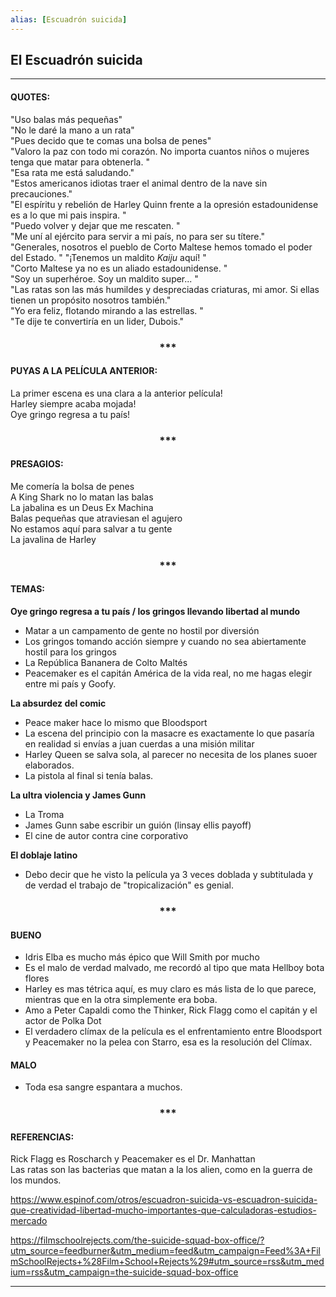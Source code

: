 ```yaml
---
alias: [Escuadrón suicida]
---
```


## El Escuadrón suicida 
---

#### QUOTES:  
"Uso balas más pequeñas"  
"No le daré la mano a un rata"  
"Pues decido que te comas una bolsa de penes"  
"Valoro la paz con todo mi corazón. No importa cuantos niños o mujeres tenga que matar para obtenerla. "  
"Esa rata me está saludando."  
"Estos americanos idiotas traer el animal dentro de la nave sin precauciones."  
"El espíritu y rebelión de Harley Quinn frente a la opresión estadounidense es a lo que mi pais inspira. "  
"Puedo volver y dejar que me rescaten. "  
"Me uní al ejército para servir a mi país, no para ser su títere."  
"Generales, nosotros el pueblo de Corto Maltese hemos tomado el poder del Estado. " 
"¡Tenemos un maldito _Kaiju_ aquí! "  
"Corto Maltese ya no es un aliado estadounidense. "  
"Soy un superhéroe. Soy un maldito super... "  
"Las ratas son las más humildes y despreciadas criaturas, mi amor. Si ellas tienen un propósito nosotros también."  
"Yo era feliz, flotando mirando a las estrellas. "  
"Te dije te convertiría en un lider, Dubois."  
  
<div align='center'>
	<h3> *** </h3>
</div>

  
#### PUYAS A LA PELÍCULA ANTERIOR:  
La primer escena es una clara a la anterior película!  
Harley siempre acaba mojada!  
Oye gringo regresa a tu país!  
  
<div align='center'>
	<h3> *** </h3>
</div>

  
#### PRESAGIOS:  
Me comería la bolsa de penes  
A King Shark no lo matan las balas  
La jabalina es un Deus Ex Machina  
Balas pequeñas que atraviesan el agujero  
No estamos aquí para salvar a tu gente  
La javalina de Harley  
  
<div align='center'>
	<h3> *** </h3>
</div>

  
#### TEMAS:  
**Oye gringo regresa a tu país / los gringos llevando libertad al mundo**
- Matar a un campamento de gente no hostil por diversión  
- Los gringos tomando acción siempre y cuando no sea abiertamente hostil para los gringos  
- La República Bananera de Colto Maltés  
- Peacemaker es el capitán América de la vida real, no me hagas elegir entre mi país y Goofy.  
	
**La absurdez del comic**
- Peace maker hace lo mismo que Bloodsport  
- La escena del principio con la masacre es exactamente lo que pasaría en realidad si envías a juan cuerdas a una misión militar  
- Harley Queen se salva sola, al parecer no necesita de los planes suoer elaborados.  
- La pistola al final si tenía balas.  
  
**La ultra violencia y James Gunn**
- La Troma  
- James Gunn sabe escribir un guión (linsay ellis payoff)
- El cine de autor contra cine corporativo
  
**El doblaje latino**
- Debo decir que he visto la película ya 3 veces doblada y subtitulada y de verdad el trabajo de "tropicalización" es genial.  
  
<div align='center'>
	<h3> *** </h3>
</div>

#### BUENO  
- Idris Elba es mucho más épico que Will Smith por mucho  
- Es el malo de verdad malvado, me recordó al tipo que mata Hellboy bota flores  
- Harley es mas tétrica aquí, es muy claro es más lista de lo que parece, mientras que en la otra simplemente era boba.  
- Amo a Peter Capaldi como the Thinker, Rick Flagg como el capitán y el actor de Polka Dot  
- El verdadero clímax de la película es el enfrentamiento entre Bloodsport y Peacemaker no la pelea con Starro, esa es la resolución del Clímax.  
  
#### MALO  
- Toda esa sangre espantara a muchos.  

<div align='center'>
	<h3> *** </h3>
</div>

#### REFERENCIAS:  
Rick Flagg es Roscharch y Peacemaker es el Dr. Manhattan  
Las ratas son las bacterias que matan a la los alien, como en la guerra de los mundos.  

<https://www.espinof.com/otros/escuadron-suicida-vs-escuadron-suicida-que-creatividad-libertad-mucho-importantes-que-calculadoras-estudios-mercado>

<https://filmschoolrejects.com/the-suicide-squad-box-office/?utm_source=feedburner&utm_medium=feed&utm_campaign=Feed%3A+FilmSchoolRejects+%28Film+School+Rejects%29#utm_source=rss&utm_medium=rss&utm_campaign=the-suicide-squad-box-office>


---